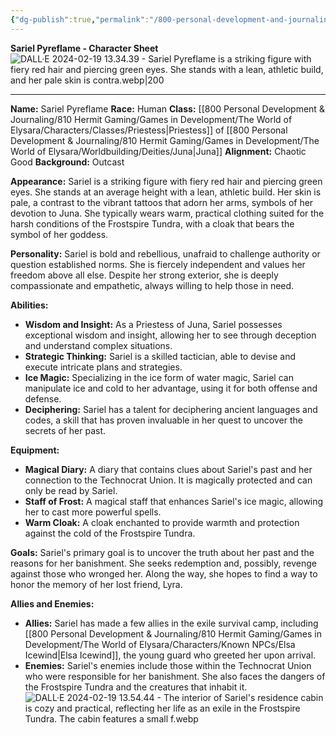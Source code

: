 ```yaml
---
{"dg-publish":true,"permalink":"/800-personal-development-and-journaling/810-hermit-gaming/games-in-development/the-world-of-elysara/characters/characters-in-play/sariel-pyreflame/sariel-pyreflame/"}
---
```


**Sariel Pyreflame - Character Sheet**
![DALL·E 2024-02-19 13.34.39 - Sariel Pyreflame is a striking figure with fiery red hair and piercing green eyes. She stands with a lean, athletic build, and her pale skin is contra.webp|200](/img/user/800%20Personal%20Development%20&%20Journaling/810%20Hermit%20Gaming/Games%20in%20Development/The%20World%20of%20Elysara/Attachments/Characters/DALL%C2%B7E%202024-02-19%2013.34.39%20-%20Sariel%20Pyreflame%20is%20a%20striking%20figure%20with%20fiery%20red%20hair%20and%20piercing%20green%20eyes.%20She%20stands%20with%20a%20lean,%20athletic%20build,%20and%20her%20pale%20skin%20is%20contra.webp)

---

**Name:** Sariel Pyreflame
**Race:** Human
**Class:** [[800 Personal Development & Journaling/810 Hermit Gaming/Games in Development/The World of Elysara/Characters/Classes/Priestess\|Priestess]] of [[800 Personal Development & Journaling/810 Hermit Gaming/Games in Development/The World of Elysara/Worldbuilding/Deities/Juna\|Juna]]
**Alignment:** Chaotic Good
**Background:** Outcast

**Appearance:**
Sariel is a striking figure with fiery red hair and piercing green eyes. She stands at an average height with a lean, athletic build. Her skin is pale, a contrast to the vibrant tattoos that adorn her arms, symbols of her devotion to Juna. She typically wears warm, practical clothing suited for the harsh conditions of the Frostspire Tundra, with a cloak that bears the symbol of her goddess.

**Personality:**
Sariel is bold and rebellious, unafraid to challenge authority or question established norms. She is fiercely independent and values her freedom above all else. Despite her strong exterior, she is deeply compassionate and empathetic, always willing to help those in need.

**Abilities:**
- **Wisdom and Insight:** As a Priestess of Juna, Sariel possesses exceptional wisdom and insight, allowing her to see through deception and understand complex situations.
- **Strategic Thinking:** Sariel is a skilled tactician, able to devise and execute intricate plans and strategies.
- **Ice Magic:** Specializing in the ice form of water magic, Sariel can manipulate ice and cold to her advantage, using it for both offense and defense.
- **Deciphering:** Sariel has a talent for deciphering ancient languages and codes, a skill that has proven invaluable in her quest to uncover the secrets of her past.

**Equipment:**
- **Magical Diary:** A diary that contains clues about Sariel's past and her connection to the Technocrat Union. It is magically protected and can only be read by Sariel.
- **Staff of Frost:** A magical staff that enhances Sariel's ice magic, allowing her to cast more powerful spells.
- **Warm Cloak:** A cloak enchanted to provide warmth and protection against the cold of the Frostspire Tundra.

**Goals:**
Sariel's primary goal is to uncover the truth about her past and the reasons for her banishment. She seeks redemption and, possibly, revenge against those who wronged her. Along the way, she hopes to find a way to honor the memory of her lost friend, Lyra.

**Allies and Enemies:**
- **Allies:** Sariel has made a few allies in the exile survival camp, including [[800 Personal Development & Journaling/810 Hermit Gaming/Games in Development/The World of Elysara/Characters/Known NPCs/Elsa Icewind\|Elsa Icewind]], the young guard who greeted her upon arrival.
- **Enemies:** Sariel's enemies include those within the Technocrat Union who were responsible for her banishment. She also faces the dangers of the Frostspire Tundra and the creatures that inhabit it.
![DALL·E 2024-02-19 13.54.44 - The interior of Sariel's residence cabin is cozy and practical, reflecting her life as an exile in the Frostspire Tundra. The cabin features a small f.webp](/img/user/800%20Personal%20Development%20&%20Journaling/810%20Hermit%20Gaming/Games%20in%20Development/The%20World%20of%20Elysara/Attachments/Maps/DALL%C2%B7E%202024-02-19%2013.54.44%20-%20The%20interior%20of%20Sariel's%20residence%20cabin%20is%20cozy%20and%20practical,%20reflecting%20her%20life%20as%20an%20exile%20in%20the%20Frostspire%20Tundra.%20The%20cabin%20features%20a%20small%20f.webp)
